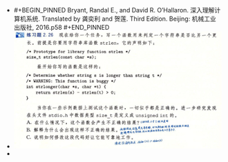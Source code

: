 - #+BEGIN_PINNED
  Bryant, Randal E., and David R. O’Hallaron. 深入理解计算机系统. Translated by 龚奕利 and 贺莲. Third Edition. Beijing: 机械工业出版社, 2016.p58
  #+END_PINNED
- ![image.png](../assets/image_1667492716752_0.png)
-